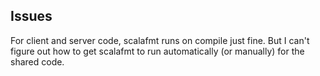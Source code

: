 

Issues
------

For client and server code, scalafmt runs on compile just fine.
But I can't figure out how to get scalafmt to run automatically
(or manually) for the shared code.
